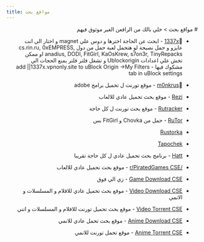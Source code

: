 ```yaml
---
title: مواقع بحث
---
```


<div dir="rtl">
# مواقع بحث
> خلي بالك من الرافعن الغير موثوق فيهم

* 🌟[1337x](https://1337x.to) - ابحث عن الحاجة اخترها و دوس علي magnet و اختار الي انت عايزو و حمل نصيحة لو هتحمل لعبة حمل من دول cs.rin.ru, 0xEMPRESS, anadius, DODI, FitGirl, KaOsKrew, s7on3r, TinyRepacks او ممكن تخش علي اعدادات Ublockorigin و تشغل فلتر فلتر يمنع الحجات الي مشكوك فيها - add ||1337x.vpnonly.site to uBlock Origin ->My Filters tab in uBlock settings

* 🌟[m0nkrus](https://w14.monkrus.ws/) - موقع تورنت ل تحميل برامج adobe

* [Rezi](https://rezi.one) - موقع بحث تحميل عادي للالعاب

* [Rutracker](https://rutracker.org/) - موقع بحث تورنت ل كل حاجة

* [RuTor](http://www.rutor.info/) - حمل من Chovka و FitGirl بس

* [Rustorka](http://rustorka.com/)

* [Tapochek](https://tapochek.net/)

* [Hatt](https://github.com/FrenchGithubUser/Hatt) - برنامج بحث تحميل عادي ل كل حاجة تقريبا
 
* [/r/PiratedGames CSE](https://cse.google.com/cse?cx=20c2a3e5f702049aa) - موقع بحث تحميل عادي للالعاب

* [Game Download CSE](https://cse.google.com/cse?cx=006516753008110874046:cbjowp5sdqg) - زي الي فوق

* [Video Download CSE](https://cse.google.com/cse?cx=006516753008110874046:wevn3lkn9rr#gsc.tab=0) - موقع بحث تحميل عادي للافلام و المسلسلات و الانمي

* [Video Torrent CSE](https://cse.google.com/cse?cx=006516753008110874046:gaoebxgop7j) -  موقع بحث تحميل تورنت للافلام و المسلسلات و انني 

* [Anime Download CSE](https://cse.google.com/cse?cx=006516753008110874046:osnah6w0yw8#gsc.tab=0) - موقع بحث تحمل عادي للانمي

* [Anime Torrent CSE](https://cse.google.com/cse?cx=006516753008110874046:lamzt6ls4iz) - موقع تحمل تورنت للانمي
</div>
